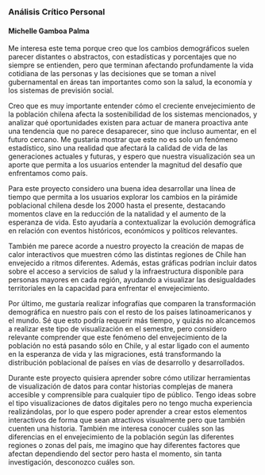 ### Análisis Crítico Personal
#### Michelle Gamboa Palma

Me interesa este tema porque creo que los cambios demográficos suelen parecer distantes o abstractos, con estadísticas y porcentajes que no siempre se entienden, pero que terminan afectando profundamente la vida cotidiana de las personas y las decisiones que se toman a nivel gubernamental en áreas tan importantes como son la salud, la economía y los sistemas de previsión social.

Creo que es muy importante entender cómo el creciente envejecimiento de la población chilena afecta la sostenibilidad de los sistemas mencionados, y analizar qué oportunidades existen para actuar de manera proactiva ante una tendencia que no parece desaparecer, sino que incluso aumentar, en el futuro cercano. Me gustaría mostrar que este no es solo un fenómeno estadístico, sino una realidad que afectará la calidad de vida de las generaciones actuales y futuras, y espero que nuestra visualización sea un aporte que permita a los usuarios entender la magnitud del desafío que enfrentamos como país.

Para este proyecto considero una buena idea desarrollar una línea de tiempo que permita a los usuarios explorar los cambios en la pirámide poblacional chilena desde los 2000 hasta el presente, destacando momentos clave en la reducción de la natalidad y el aumento de la esperanza de vida. Esto ayudaría a contextualizar la evolución demográfica en relación con eventos históricos, económicos y políticos relevantes.

También me parece acorde a nuestro proyecto la creación de mapas de calor interactivos que muestren cómo las distintas regiones de Chile han envejecido a ritmos diferentes. Además, estas gráficas podrían incluir datos sobre el acceso a servicios de salud y la infraestructura disponible para personas mayores en cada región, ayudando a visualizar las desigualdades territoriales en la capacidad para enfrentar el envejecimiento.

Por último, me gustaría realizar infografías que comparen la transformación demográfica en nuestro país con el resto de los países latinoamericanos y el mundo. Sé que esto podría requerir más tiempo, y quizás no alcancemos a realizar este tipo de visualización en el semestre, pero considero relevante comprender que este fenómeno del envejecimiento de la población no está pasando sólo en Chile, y al estar ligado con el aumento en la esperanza de vida y las migraciones, está transformando la distribución poblacional de países en vías de desarrollo y desarrollados.

Durante este proyecto quisiera aprender sobre cómo utilizar herramientas de visualización de datos para contar historias complejas de manera accesible y comprensible para cualquier tipo de público. Tengo ideas sobre el tipo visualizaciones de datos digitales pero no tengo mucha experiencia realizándolas, por lo que espero poder aprender a crear estos elementos interactivos de forma que sean atractivos visualmente pero que también cuenten una historia. 
También me interesa conocer cuáles son las diferencias en el envejecimiento de la población según las diferentes regiones o zonas del país, me imagino que hay diferentes factores que afectan dependiendo del sector pero hasta el momento, sin tanta investigación, desconozco cuáles son.

